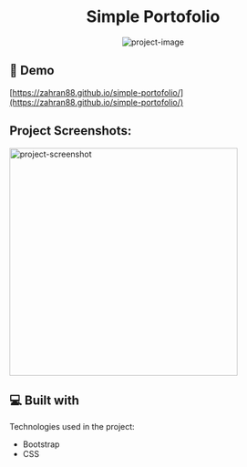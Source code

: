 <h1 align="center" id="title">Simple Portofolio</h1>

<p align="center"><img src="https://socialify.git.ci/ZAHRAN88/simple-portofolio/image?name=1&amp;owner=1&amp;theme=Light" alt="project-image"></p>

<h2>🚀 Demo</h2>

[https://zahran88.github.io/simple-portofolio/](https://zahran88.github.io/simple-portofolio/)

<h2>Project Screenshots:</h2>

<img src="https://i.postimg.cc/NjLNGNJv/Screenshot-2024-01-26-093252.png" alt="project-screenshot" width="400" height="400/">

  
  
<h2>💻 Built with</h2>

Technologies used in the project:


*   Bootstrap
*   CSS
